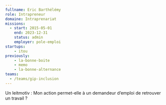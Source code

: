 ```yaml
---
fullname: Eric Barthélémy
role: Intrapreneur
domaine: Intraprenariat
missions:
  - start: 2015-05-01
    end: 2023-12-31
    status: admin
    employer: pole-emploi
startups:
    - itou
previously:
    - la-bonne-boite
    - memo
    - la-bonne-alternance
teams:
  - /teams/gip-inclusion
---
```


Un leitmotiv : Mon action permet-elle à un demandeur d’emploi de retrouver un travail ?
